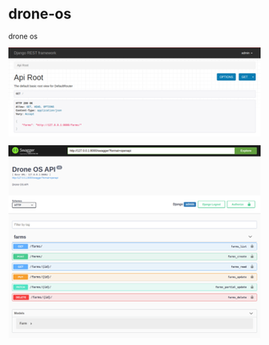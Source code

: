 # drone-os
drone os

![Django DRF Drone OS API](./doc/img/drone-os-drf-api.png)

![Swagger Drone OS API](./doc/img/drone-os-swagger-api.png)